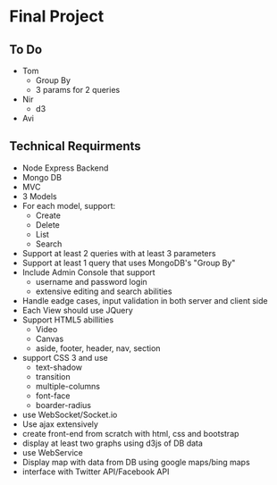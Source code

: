 # Final Project

## To Do
* Tom
  * Group By
  * 3 params for 2 queries
* Nir
  * d3
* Avi

## Technical Requirments
* Node Express Backend
* Mongo DB
* MVC
* 3 Models
* For each model, support:
  * Create
  * Delete
  * List
  * Search
* Support at least 2 queries with at least 3 parameters
* Support at least 1 query that uses MongoDB's "Group By"
* Include Admin Console that support
  * username and password login
  * extensive editing and search abilities
* Handle eadge cases, input validation in both server and client side
* Each View should use JQuery
* Support HTML5 abillities
  * Video
  * Canvas
  * aside, footer, header, nav, section
* support CSS 3 and use
  * text-shadow
  * transition
  * multiple-columns
  * font-face
  * boarder-radius
* use WebSocket/Socket.io
* Use ajax extensively
* create front-end from scratch with html, css and bootstrap
* display at least two graphs using d3js of DB data
* use WebService
* Display map with data from DB using google maps/bing maps
* interface with Twitter API/Facebook API
